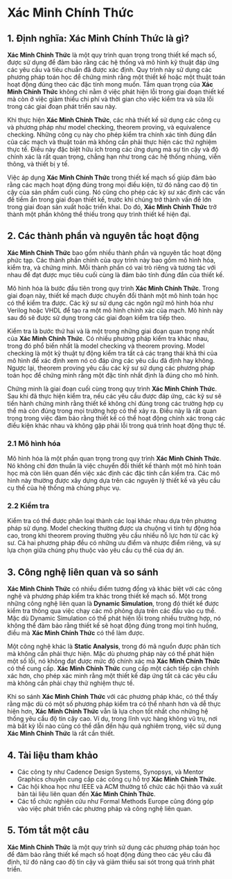 # Xác Minh Chính Thức

## 1. Định nghĩa: **Xác Minh Chính Thức** là gì?
**Xác Minh Chính Thức** là một quy trình quan trọng trong thiết kế mạch số, được sử dụng để đảm bảo rằng các hệ thống và mô hình kỹ thuật đáp ứng các yêu cầu và tiêu chuẩn đã được xác định. Quy trình này sử dụng các phương pháp toán học để chứng minh rằng một thiết kế hoặc một thuật toán hoạt động đúng theo các đặc tính mong muốn. Tầm quan trọng của **Xác Minh Chính Thức** không chỉ nằm ở việc phát hiện lỗi trong giai đoạn thiết kế mà còn ở việc giảm thiểu chi phí và thời gian cho việc kiểm tra và sửa lỗi trong các giai đoạn phát triển sau này.

Khi thực hiện **Xác Minh Chính Thức**, các nhà thiết kế sử dụng các công cụ và phương pháp như model checking, theorem proving, và equivalence checking. Những công cụ này cho phép kiểm tra chính xác tính đúng đắn của các mạch và thuật toán mà không cần phải thực hiện các thử nghiệm thực tế. Điều này đặc biệt hữu ích trong các ứng dụng mà sự tin cậy và độ chính xác là rất quan trọng, chẳng hạn như trong các hệ thống nhúng, viễn thông, và thiết bị y tế.

Việc áp dụng **Xác Minh Chính Thức** trong thiết kế mạch số giúp đảm bảo rằng các mạch hoạt động đúng trong mọi điều kiện, từ đó nâng cao độ tin cậy của sản phẩm cuối cùng. Nó cũng cho phép các kỹ sư xác định các vấn đề tiềm ẩn trong giai đoạn thiết kế, trước khi chúng trở thành vấn đề lớn trong giai đoạn sản xuất hoặc triển khai. Do đó, **Xác Minh Chính Thức** trở thành một phần không thể thiếu trong quy trình thiết kế hiện đại.

## 2. Các thành phần và nguyên tắc hoạt động
**Xác Minh Chính Thức** bao gồm nhiều thành phần và nguyên tắc hoạt động phức tạp. Các thành phần chính của quy trình này bao gồm mô hình hóa, kiểm tra, và chứng minh. Mỗi thành phần có vai trò riêng và tương tác với nhau để đạt được mục tiêu cuối cùng là đảm bảo tính đúng đắn của thiết kế.

Mô hình hóa là bước đầu tiên trong quy trình **Xác Minh Chính Thức**. Trong giai đoạn này, thiết kế mạch được chuyển đổi thành một mô hình toán học có thể kiểm tra được. Các kỹ sư sử dụng các ngôn ngữ mô hình hóa như Verilog hoặc VHDL để tạo ra một mô hình chính xác của mạch. Mô hình này sau đó sẽ được sử dụng trong các giai đoạn kiểm tra tiếp theo.

Kiểm tra là bước thứ hai và là một trong những giai đoạn quan trọng nhất của **Xác Minh Chính Thức**. Có nhiều phương pháp kiểm tra khác nhau, trong đó phổ biến nhất là model checking và theorem proving. Model checking là một kỹ thuật tự động kiểm tra tất cả các trạng thái khả thi của mô hình để xác định xem nó có đáp ứng các yêu cầu đã định hay không. Ngược lại, theorem proving yêu cầu các kỹ sư sử dụng các phương pháp toán học để chứng minh rằng một đặc tính nhất định là đúng cho mô hình.

Chứng minh là giai đoạn cuối cùng trong quy trình **Xác Minh Chính Thức**. Sau khi đã thực hiện kiểm tra, nếu các yêu cầu được đáp ứng, các kỹ sư sẽ tiến hành chứng minh rằng thiết kế không chỉ đúng trong các trường hợp cụ thể mà còn đúng trong mọi trường hợp có thể xảy ra. Điều này là rất quan trọng trong việc đảm bảo rằng thiết kế có thể hoạt động chính xác trong các điều kiện khác nhau và không gặp phải lỗi trong quá trình hoạt động thực tế.

### 2.1 Mô hình hóa
Mô hình hóa là một phần quan trọng trong quy trình **Xác Minh Chính Thức**. Nó không chỉ đơn thuần là việc chuyển đổi thiết kế thành một mô hình toán học mà còn liên quan đến việc xác định các đặc tính cần kiểm tra. Các mô hình này thường được xây dựng dựa trên các nguyên lý thiết kế và yêu cầu cụ thể của hệ thống mà chúng phục vụ.

### 2.2 Kiểm tra
Kiểm tra có thể được phân loại thành các loại khác nhau dựa trên phương pháp sử dụng. Model checking thường được ưa chuộng vì tính tự động hóa cao, trong khi theorem proving thường yêu cầu nhiều nỗ lực hơn từ các kỹ sư. Cả hai phương pháp đều có những ưu điểm và nhược điểm riêng, và sự lựa chọn giữa chúng phụ thuộc vào yêu cầu cụ thể của dự án.

## 3. Công nghệ liên quan và so sánh
**Xác Minh Chính Thức** có nhiều điểm tương đồng và khác biệt với các công nghệ và phương pháp kiểm tra khác trong thiết kế mạch số. Một trong những công nghệ liên quan là **Dynamic Simulation**, trong đó thiết kế được kiểm tra thông qua việc chạy các mô phỏng dựa trên các đầu vào cụ thể. Mặc dù Dynamic Simulation có thể phát hiện lỗi trong nhiều trường hợp, nó không thể đảm bảo rằng thiết kế sẽ hoạt động đúng trong mọi tình huống, điều mà **Xác Minh Chính Thức** có thể làm được.

Một công nghệ khác là **Static Analysis**, trong đó mã nguồn được phân tích mà không cần phải thực hiện. Mặc dù phương pháp này có thể phát hiện một số lỗi, nó không đạt được mức độ chính xác mà **Xác Minh Chính Thức** có thể cung cấp. **Xác Minh Chính Thức** cung cấp một cách tiếp cận chính xác hơn, cho phép xác minh rằng một thiết kế đáp ứng tất cả các yêu cầu mà không cần phải chạy thử nghiệm thực tế.

Khi so sánh **Xác Minh Chính Thức** với các phương pháp khác, có thể thấy rằng mặc dù có một số phương pháp kiểm tra có thể nhanh hơn và dễ thực hiện hơn, **Xác Minh Chính Thức** vẫn là lựa chọn tốt nhất cho những hệ thống yêu cầu độ tin cậy cao. Ví dụ, trong lĩnh vực hàng không vũ trụ, nơi mà bất kỳ lỗi nào cũng có thể dẫn đến hậu quả nghiêm trọng, việc sử dụng **Xác Minh Chính Thức** là rất cần thiết.

## 4. Tài liệu tham khảo
- Các công ty như Cadence Design Systems, Synopsys, và Mentor Graphics chuyên cung cấp các công cụ hỗ trợ **Xác Minh Chính Thức**.
- Các hội khoa học như IEEE và ACM thường tổ chức các hội thảo và xuất bản tài liệu liên quan đến **Xác Minh Chính Thức**.
- Các tổ chức nghiên cứu như Formal Methods Europe cũng đóng góp vào việc phát triển các phương pháp và công nghệ liên quan.

## 5. Tóm tắt một câu
**Xác Minh Chính Thức** là một quy trình sử dụng các phương pháp toán học để đảm bảo rằng thiết kế mạch số hoạt động đúng theo các yêu cầu đã định, từ đó nâng cao độ tin cậy và giảm thiểu sai sót trong quá trình phát triển.